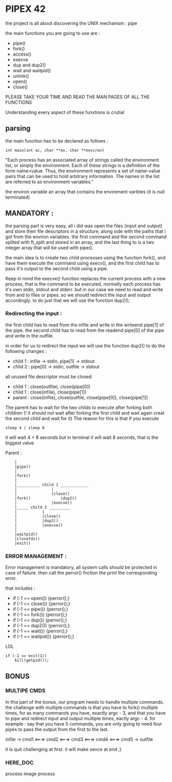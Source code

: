 # PIPEX 42

the project is all about discovering the UNIX mechanism : pipe

the main functions you are going to use are :

* pipe()
* fork()
* access()
* execve
* dup and dup2()
* wait and waitpid()
* unlink()
* open()
* close()

PLEASE TAKE YOUR TIME AND READ THE MAN PAGES OF ALL THE FUNCTIONS

Understanding every aspect of these funxtions is crutial

## parsing

the main function has to be declared as follows :

```main
int	main(int ac, char **av, char **environ)
```
"Each process has an associated array of strings called the environment list, or simply the environment. Each of these strings is a definition of the form name=value. Thus, the environment represents a set of name-value pairs that can be used to hold arbitrary information. The names in the list are referred to as environment variables."

the environ variable an array that contains the envirement varibles (it is null terminated)

## MANDATORY :

the parsing part is very easy, all i did was open the files (input and output) and store their file descriptors in a structure, along side with the paths that i got from the environ variables. the first command and the second command splited with ft_split and stored in an array, and the last thing to is a two integer array that will be used with pipe().

the main idea is to create two child processes using the function fork(), and have them execute the command using execv(), and the first child has to pass it's output to the second child using a pipe.

Keep in mind the execve() function replaces the current process with a new process, that is the command to be executed, normally each process has it's own stdin, stdout and stderr. but in our case we need to read and write from and to files or pipes. so we should redirect the input and output accordingly. to do just that we will use the function dup2();

### Redirecting the input :
the first child has to read from the infile and write in the writeend pipe[1] of the pipe.
the second child has to read from the readend pipe[0] of the pipe and write in the outfile.

in order for us to redirect the input we will use the function dup2() to do the following changes :
* child 1 : infile -> stdin, pipe[1] -> stdout
* child 2 : pipe[0] -> stdin, outfile -> stdout

all unused file descriptor must be closed. 
* child 1 : close(outfile), close(pipe[0])
* child 1 : close(infile), close(pipe[1])
* parent : close(infile), close(outfile, close(pipe[0]), close(pipe[1])

The parent has to wait for the two childs to execute after forking both children (! it should not wait after forking the first child and wait again creat the second child and wait for it)
The reason for this is that if you execute
```
sleep 4 | sleep 8
```
it will wait 4 + 8 seconds
but in terminal it will wait 8 seconds, that is the biggest value



Parent :

		|
		|pipe()
		|
		|fork()
		|
		|__________ child 1 ____________
		|				|
		|				|close()
		|fork()				|dup2()
		|				|execve()
		|_____ child 2 _________
		|			|
		|			|close()
		|			|dup2()
		|			|execve()
		|
		|waitpid()
		|closefds()
		|exit()

### ERROR MANAGEMENT :

Error management is mandatory, all system calls should be protected in case of failure. then call the perror() fnction the print the corresponding error.

that includes :
* if (-1 == open()) {perror();}
* if (-1 == close()) {perror();}
* if (-1 == pipe()) {perror();}
* if (-1 == fork()) {perror();}
* if (-1 == dup()) {perror();}
* if (-1 == dup2()) {perror();}
* if (-1 == wait()) {perror();}
* if (-1 == waitpid()) {perror();}


LOL 
```
if (-1 == exit(1))
	kill(getpid());
```

## BONUS

### MULTIPE CMDS

In this part of the bonus, our program needs to handle multiple commands. the challenge with multiple commands is that you have to fork() multiple times, for as many commands you have, exactly argc - 3, and that you have to pipe and redirect input and output multiple times, eactly argc - 4.
for example : say that you have 5 commands, you are only going to need four pipes to pass the output from the first to the last.

infile -> cmd1 <===> cmd2 <===> cmd3 <===> cmd4 <===> cmd5 -> outfile

it is quit challenging at first. it will make sence at end ;)




### HERE_DOC




process image
process
